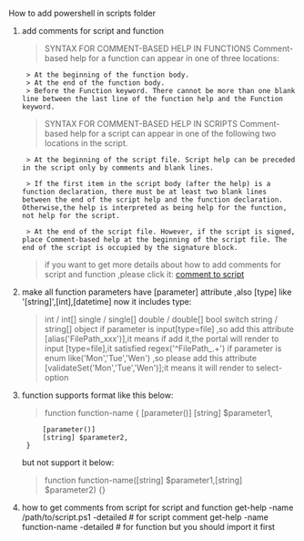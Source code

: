 How to add powershell in scripts folder

1. add comments for script and function
    > SYNTAX FOR COMMENT-BASED HELP IN FUNCTIONS
      Comment-based help for a function can appear in one of three locations:

        > At the beginning of the function body.
        > At the end of the function body.
        > Before the Function keyword. There cannot be more than one blank line between the last line of the function help and the Function keyword.
    > SYNTAX FOR COMMENT-BASED HELP IN SCRIPTS
        Comment-based help for a script can appear in one of the following two locations in the script.

        > At the beginning of the script file. Script help can be preceded in the script only by comments and blank lines.

        > If the first item in the script body (after the help) is a function declaration, there must be at least two blank lines between the end of the script help and the function declaration. Otherwise,the help is interpreted as being help for the function, not help for the script.

        > At the end of the script file. However, if the script is signed, place Comment-based help at the beginning of the script file. The end of the script is occupied by the signature block.
    > if you want to get more details about how to add comments for script and function ,please click it: <a href='https://docs.microsoft.com/en-us/powershell/module/microsoft.powershell.core/about/about_comment_based_help?view=powershell-6'> comment to script </a>

2. make all function parameters have [parameter] attribute ,also [type] like '[string]',[int],[datetime]
   now it includes type:
   >int / int[]
   >single / single[]
   >double / double[]
   >bool 
   >switch
   >string / string[]
   >object
   > if parameter is input[type=file] ,so add this attribute [alias('FilePath_xxx')],it means if add it,the portal will render to input [type=file],it satisfied regex('^FilePath_.+')
   > if parameter is enum like('Mon','Tue','Wen') ,so please add this attribute [validateSet('Mon','Tue','Wen')];it means it will render to select-option
3. function supports format like this below:
    > function function-name
        {
            [parameter()]
            [string] $parameter1,

            [parameter()]
            [string] $parameter2,
        }
    but not support it below:
    > function function-name([string] $parameter1,[string] $parameter2)
    {}
4. how to get comments from script for script and function
    get-help -name /path/to/script.ps1 -detailed  # for script comment
    get-help -name function-name -detailed  # for function but you should import it first

